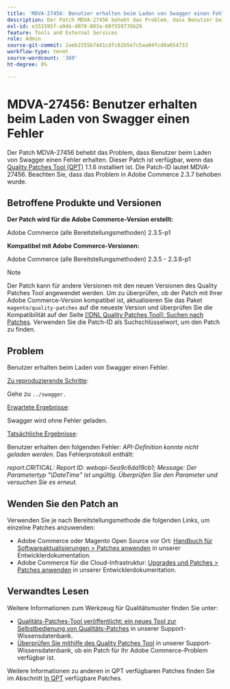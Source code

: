 ```yaml
---
title: 'MDVA-27456: Benutzer erhalten beim Laden von Swagger einen Fehler'
description: Der Patch MDVA-27456 behebt das Problem, dass Benutzer beim Laden von Swagger einen Fehler erhalten. Dieser Patch ist verfügbar, wenn das [Quality Patches Tool (QPT)](https://experienceleague.adobe.com/en/docs/commerce-operations/upgrade-guide/patches/overview) 1.1.6 installiert ist. Die Patch-ID lautet MDVA-27456. Beachten Sie, dass das Problem in Adobe Commerce 2.3.7 behoben wurde.
exl-id: e331595f-a94b-4070-803a-60f559735b29
feature: Tools and External Services
role: Admin
source-git-commit: 2aeb2355b74d1cdfc62b5e7c5aa04fcd0a654733
workflow-type: tm+mt
source-wordcount: '369'
ht-degree: 0%

---
```


# MDVA-27456: Benutzer erhalten beim Laden von Swagger einen Fehler

Der Patch MDVA-27456 behebt das Problem, dass Benutzer beim Laden von Swagger einen Fehler erhalten. Dieser Patch ist verfügbar, wenn das [Quality Patches Tool (QPT)](https://experienceleague.adobe.com/en/docs/commerce-operations/upgrade-guide/patches/overview) 1.1.6 installiert ist. Die Patch-ID lautet MDVA-27456. Beachten Sie, dass das Problem in Adobe Commerce 2.3.7 behoben wurde.

## Betroffene Produkte und Versionen

**Der Patch wird für die Adobe Commerce-Version erstellt:**

Adobe Commerce (alle Bereitstellungsmethoden) 2.3.5-p1

**Kompatibel mit Adobe Commerce-Versionen:**

Adobe Commerce (alle Bereitstellungsmethoden) 2.3.5 - 2.3.6-p1

>[!NOTE]
>
>Der Patch kann für andere Versionen mit den neuen Versionen des Quality Patches Tool angewendet werden. Um zu überprüfen, ob der Patch mit Ihrer Adobe Commerce-Version kompatibel ist, aktualisieren Sie das Paket `magento/quality-patches` auf die neueste Version und überprüfen Sie die Kompatibilität auf der Seite [[!DNL Quality Patches Tool]: Suchen nach Patches](https://experienceleague.adobe.com/tools/commerce-quality-patches/index.html). Verwenden Sie die Patch-ID als Suchschlüsselwort, um den Patch zu finden.

## Problem

Benutzer erhalten beim Laden von Swagger einen Fehler.

<u>Zu reproduzierende Schritte</u>:

Gehe zu `../swagger.`

<u>Erwartete Ergebnisse</u>:

Swagger wird ohne Fehler geladen.

<u>Tatsächliche Ergebnisse</u>:

Benutzer erhalten den folgenden Fehler: *API-Definition konnte nicht geladen werden*. Das Fehlerprotokoll enthält:

*report.CRITICAL: Report ID: webapi-5ea9c6da19cb1; Message: Der Parametertyp &quot;\DateTime&quot; ist ungültig. Überprüfen Sie den Parameter und versuchen Sie es erneut.*

## Wenden Sie den Patch an

Verwenden Sie je nach Bereitstellungsmethode die folgenden Links, um einzelne Patches anzuwenden:

* Adobe Commerce oder Magento Open Source vor Ort: [Handbuch für Softwareaktualisierungen > Patches anwenden](https://experienceleague.adobe.com/en/docs/commerce-operations/tools/quality-patches-tool/usage) in unserer Entwicklerdokumentation.
* Adobe Commerce für die Cloud-Infrastruktur: [Upgrades und Patches > Patches anwenden](https://experienceleague.adobe.com/en/docs/commerce-cloud-service/user-guide/develop/upgrade/apply-patches) in unserer Entwicklerdokumentation.

## Verwandtes Lesen

Weitere Informationen zum Werkzeug für Qualitätsmuster finden Sie unter:

* [Qualitäts-Patches-Tool veröffentlicht: ein neues Tool zur Selbstbedienung von Qualitäts-Patches](/help/announcements/adobe-commerce-announcements/magento-quality-patches-released-new-tool-to-self-serve-quality-patches.md) in unserer Support-Wissensdatenbank.
* [Überprüfen Sie mithilfe des Quality Patches Tool](/help/support-tools/patches-available-in-qpt-tool/check-patch-for-magento-issue-with-magento-quality-patches.md) in unserer Support-Wissensdatenbank, ob ein Patch für Ihr Adobe Commerce-Problem verfügbar ist.

Weitere Informationen zu anderen in QPT verfügbaren Patches finden Sie im Abschnitt [In QPT](https://support.magento.com/hc/en-us/sections/360010506631-Patches-available-in-QPT-tool-) verfügbare Patches.
